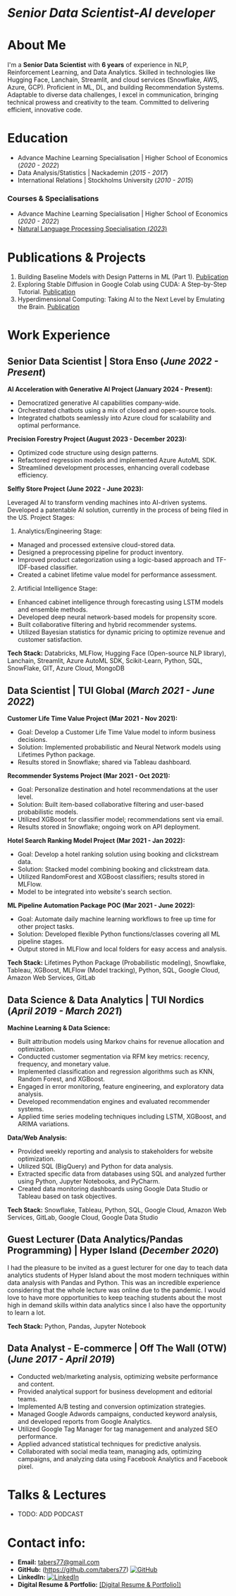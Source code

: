 # _Senior Data Scientist-AI developer_

# About Me
I'm a **Senior Data Scientist** with **6 years** of experience in NLP, Reinforcement Learning, and Data Analytics. Skilled in technologies like Hugging Face, Lanchain, Streamlit, and cloud services (Snowflake, AWS, Azure, GCP). Proficient in ML, DL, and building Recommendation Systems. Adaptable to diverse data challenges, I excel in communication, bringing technical prowess and creativity to the team. Committed to delivering efficient, innovative code.

# Education
- Advance Machine Learning Specialisation | Higher School of Economics (_2020 - 2022_)								       		
- Data Analysis/Statistics | Nackademin (_2015 - 2017_)	 			        		
- International Relations | Stockholms University (_2010 - 2015_)

### Courses & Specialisations  
- Advance Machine Learning Specialisation | Higher School of Economics (_2020 - 2022_)								       		
- [Natural Language Processing Specialisation (_2023_)](https://coursera.org/share/5155ae51c7b6ae9566525b2a19d40efa)

# Publications & Projects
1. Building Baseline Models with Design Patterns in ML (Part 1). [Publication](https://medium.com/@tabers77/building-baseline-models-with-design-patterns-in-ml-part-1-1b85b8dcc6cb)
2. Exploring Stable Diffusion in Google Colab using CUDA: A Step-by-Step Tutorial. [Publication](https://pub.aimind.so/exploring-stable-diffusion-in-google-colab-using-cuda-a-step-by-step-tutorial-35452519fdeb)
3. Hyperdimensional Computing: Taking AI to the Next Level by Emulating the Brain. [Publication](https://medium.com/latinxinai/hyperdimensional-computing-taking-ai-to-the-next-level-by-emulating-the-brain-a79286581ca1)
    		
# Work Experience
## Senior Data Scientist | Stora Enso (_June 2022 - Present_)
**AI Acceleration with Generative AI Project (January 2024 - Present):**

- Democratized generative AI capabilities company-wide.
- Orchestrated chatbots using a mix of closed and open-source tools.
- Integrated chatbots seamlessly into Azure cloud for scalability and optimal performance.
  
**Precision Forestry Project (August 2023 - December 2023):**

- Optimized code structure using design patterns.
- Refactored regression models and implemented Azure AutoML SDK.
- Streamlined development processes, enhancing overall codebase efficiency.
  
**Selfly Store Project (June 2022 - June 2023):**
  
Leveraged AI to transform vending machines into AI-driven systems.
Developed a patentable AI solution, currently in the process of being filed in the US.
Project Stages:

1. Analytics/Engineering Stage:

- Managed and processed extensive cloud-stored data.
- Designed a preprocessing pipeline for product inventory.
- Improved product categorization using a logic-based approach and TF-IDF-based classifier.
- Created a cabinet lifetime value model for performance assessment.
  
2. Artificial Intelligence Stage:

- Enhanced cabinet intelligence through forecasting using LSTM models and ensemble methods.
- Developed deep neural network-based models for propensity score.
- Built collaborative filtering and hybrid recommender systems.
- Utilized Bayesian statistics for dynamic pricing to optimize revenue and customer satisfaction.
  
**Tech Stack:** Databricks, MLFlow, Hugging Face (Open-source NLP library), Lanchain, Streamlit, Azure AutoML SDK, Scikit-Learn, Python, SQL, SnowFlake, GIT, Azure Cloud, MongoDB

## Data Scientist | TUI Global (_March 2021 - June 2022_)
**Customer Life Time Value Project (Mar 2021 - Nov 2021):**

- Goal: Develop a Customer Life Time Value model to inform business decisions.
- Solution: Implemented probabilistic and Neural Network models using Lifetimes Python package.
- Results stored in Snowflake; shared via Tableau dashboard.

**Recommender Systems Project (Mar 2021 - Oct 2021):**

- Goal: Personalize destination and hotel recommendations at the user level.
- Solution: Built item-based collaborative filtering and user-based probabilistic models.
- Utilized XGBoost for classifier model; recommendations sent via email.
- Results stored in Snowflake; ongoing work on API deployment.
  
**Hotel Search Ranking Model Project (Mar 2021 - Jan 2022):**

- Goal: Develop a hotel ranking solution using booking and clickstream data.
- Solution: Stacked model combining booking and clickstream data.
- Utilized RandomForest and XGBoost classifiers; results stored in MLFlow.
- Model to be integrated into website's search section.

**ML Pipeline Automation Package POC (Mar 2021 - June 2022):**

- Goal: Automate daily machine learning workflows to free up time for other project tasks.
- Solution: Developed flexible Python functions/classes covering all ML pipeline stages.
- Output stored in MLFlow and local folders for easy access and analysis.

**Tech Stack:** Lifetimes Python Package (Probabilistic modeling), Snowflake, Tableau, XGBoost, MLFlow (Model tracking), Python, SQL, Google Cloud, Amazon Web Services, GitLab

## Data Science & Data Analytics | TUI Nordics (_April 2019 - March 2021_)

**Machine Learning & Data Science:**

- Built attribution models using Markov chains for revenue allocation and optimization.
- Conducted customer segmentation via RFM key metrics: recency, frequency, and monetary value.
- Implemented classification and regression algorithms such as KNN, Random Forest, and XGBoost.
- Engaged in error monitoring, feature engineering, and exploratory data analysis.
- Developed recommendation engines and evaluated recommender systems.
- Applied time series modeling techniques including LSTM, XGBoost, and ARIMA variations.

**Data/Web Analysis:**

- Provided weekly reporting and analysis to stakeholders for website optimization.
- Utilized SQL (BigQuery) and Python for data analysis.
- Extracted specific data from databases using SQL and analyzed further using Python, Jupyter Notebooks, and PyCharm.
- Created data monitoring dashboards using Google Data Studio or Tableau based on task objectives.

**Tech Stack:**  Snowflake, Tableau, Python, SQL, Google Cloud, Amazon Web Services, GitLab, Google Cloud, Google Data Studio


## Guest Lecturer (Data Analytics/Pandas Programming) | Hyper Island (_December 2020_)
I had the pleasure to be invited as a guest lecturer for one day to teach data analytics students of Hyper Island about the most modern techniques within data analysis with Pandas and Python. This was an incredible experience considering that the whole lecture was online due to the pandemic. I would love to have more opportunities to keep teaching students about the most high in demand skills within data analytics since I also have the opportunity to learn a lot.


**Tech Stack:**  Python, Pandas, Jupyter Notebook

## Data Analyst - E-commerce | Off The Wall (OTW) (_June 2017 - April 2019_)
- Conducted web/marketing analysis, optimizing website performance and content.
- Provided analytical support for business development and editorial teams.
- Implemented A/B testing and conversion optimization strategies.
- Managed Google Adwords campaigns, conducted keyword analysis, and developed reports from Google Analytics.
- Utilized Google Tag Manager for tag management and analyzed SEO performance.
- Applied advanced statistical techniques for predictive analysis.
- Collaborated with social media team, managing ads, optimizing campaigns, and analyzing data using Facebook Analytics and Facebook pixel.


# Talks & Lectures
- TODO: ADD PODCAST 

# Contact info:
- **Email:** [tabers77@gmail.com](tabers77@gmail.com)
- **GitHub:** (https://github.com/tabers77) [![GitHub](https://img.shields.io/badge/GitHub-Profile-black?style=flat&logo=github)](https://github.com/tabers77)
- **LinkedIn:** [![LinkedIn](https://img.shields.io/badge/LinkedIn-Connect-blue)](https://www.linkedin.com/in/carlosdlc/)
- **Digital Resume & Portfolio:** [[Digital Resume & Portfolio])](https://tabers77.github.io/carlos-cv/)






